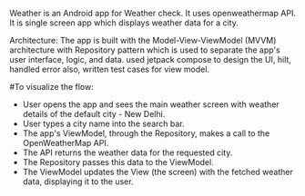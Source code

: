 Weather is an Android app for Weather check. It uses openweathermap API. It is single screen app which displays weather data for a city.

Architecture: The app is built with the Model-View-ViewModel (MVVM) architecture with Repository pattern which is used to separate the app's user interface, logic, and data. used jetpack compose to design the UI, hilt, handled error also, written test cases for view model.

#To visualize the flow:

- User opens the app and sees the main weather screen with weather details of the default city - New Delhi.
- User types a city name into the search bar.
- The app's ViewModel, through the Repository, makes a call to the OpenWeatherMap API.
- The API returns the weather data for the requested city.
- The Repository passes this data to the ViewModel.
- The ViewModel updates the View (the screen) with the fetched weather data, displaying it to the user.
